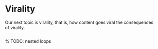 # Virality

Our next topic is virality, that is, how content goes viral the consequences of virality.
```{tableofcontents}
```
% TODO: nested loops
